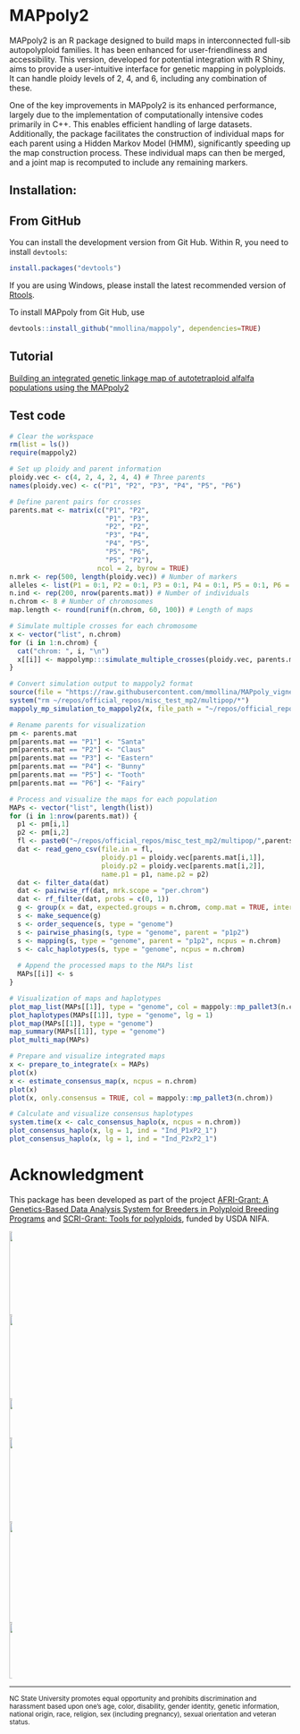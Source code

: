 # MAPpoly2

MAPpoly2 is an R package designed to build maps in interconnected full-sib autopolyploid families. It has been enhanced for user-friendliness and accessibility. This version, developed for potential integration with R Shiny, aims to provide a user-intuitive interface for genetic mapping in polyploids. It can handle ploidy levels of 2, 4, and 6, including any combination of these.

One of the key improvements in MAPpoly2 is its enhanced performance, largely due to the implementation of computationally intensive codes primarily in C++. This enables efficient handling of large datasets. Additionally, the package facilitates the construction of individual maps for each parent using a Hidden Markov Model (HMM), significantly speeding up the map construction process. These individual maps can then be merged, and a joint map is recomputed to include any remaining markers.

## Installation:

## From GitHub 

You can install the development version from Git Hub. Within R, you need to install `devtools`:

```R
install.packages("devtools")
```

If you are using Windows, please install the latest recommended version of [Rtools](https://cran.r-project.org/bin/windows/Rtools/).

To install MAPpoly from Git Hub, use

```R
devtools::install_github("mmollina/mappoly", dependencies=TRUE)
```


## Tutorial

[Building an integrated genetic linkage map of autotetraploid alfalfa populations using the MAPpoly2](https://rpubs.com/mmollin/tutorial_mappoly2)

## Test code

```R
# Clear the workspace
rm(list = ls())
require(mappoly2)

# Set up ploidy and parent information
ploidy.vec <- c(4, 2, 4, 2, 4, 4) # Three parents
names(ploidy.vec) <- c("P1", "P2", "P3", "P4", "P5", "P6")

# Define parent pairs for crosses
parents.mat <- matrix(c("P1", "P2", 
                        "P1", "P3", 
                        "P2", "P2", 
                        "P3", "P4", 
                        "P4", "P5", 
                        "P5", "P6", 
                        "P5", "P2"),
                      ncol = 2, byrow = TRUE)
n.mrk <- rep(500, length(ploidy.vec)) # Number of markers
alleles <- list(P1 = 0:1, P2 = 0:1, P3 = 0:1, P4 = 0:1, P5 = 0:1, P6 = 0:1) # Alleles
n.ind <- rep(200, nrow(parents.mat)) # Number of individuals
n.chrom <- 8 # Number of chromosomes
map.length <- round(runif(n.chrom, 60, 100)) # Length of maps

# Simulate multiple crosses for each chromosome
x <- vector("list", n.chrom)
for (i in 1:n.chrom) {
  cat("chrom: ", i, "\n")
  x[[i]] <- mappolymp:::simulate_multiple_crosses(ploidy.vec, parents.mat, n.ind, n.mrk, alleles, map.length[i])
}

# Convert simulation output to mappoly2 format
source(file = "https://raw.githubusercontent.com/mmollina/MAPpoly_vignettes/master/misc_scripts/mappoly_mp_simulation_to_mappoly2.R")
system("rm ~/repos/official_repos/misc_test_mp2/multipop/*")
mappoly_mp_simulation_to_mappoly2(x, file_path = "~/repos/official_repos/misc_test_mp2/multipop")

# Rename parents for visualization
pm <- parents.mat
pm[parents.mat == "P1"] <- "Santa"
pm[parents.mat == "P2"] <- "Claus"
pm[parents.mat == "P3"] <- "Eastern"
pm[parents.mat == "P4"] <- "Bunny"
pm[parents.mat == "P5"] <- "Tooth"
pm[parents.mat == "P6"] <- "Fairy"

# Process and visualize the maps for each population
MAPs <- vector("list", length(list))
for (i in 1:nrow(parents.mat)) {
  p1 <- pm[i,1]
  p2 <- pm[i,2]
  fl <- paste0("~/repos/official_repos/misc_test_mp2/multipop/",parents.mat[i,1],"x",parents.mat[i,2],".csv")
  dat <- read_geno_csv(file.in = fl,
                       ploidy.p1 = ploidy.vec[parents.mat[i,1]],
                       ploidy.p2 = ploidy.vec[parents.mat[i,2]],
                       name.p1 = p1, name.p2 = p2)
  dat <- filter_data(dat)
  dat <- pairwise_rf(dat, mrk.scope = "per.chrom")
  dat <- rf_filter(dat, probs = c(0, 1))
  g <- group(x = dat, expected.groups = n.chrom, comp.mat = TRUE, inter = FALSE)
  s <- make_sequence(g)
  s <- order_sequence(s, type = "genome")
  s <- pairwise_phasing(s, type = "genome", parent = "p1p2")
  s <- mapping(s, type = "genome", parent = "p1p2", ncpus = n.chrom)
  s <- calc_haplotypes(s, type = "genome", ncpus = n.chrom)
  
  # Append the processed maps to the MAPs list
  MAPs[[i]] <- s
}

# Visualization of maps and haplotypes
plot_map_list(MAPs[[1]], type = "genome", col = mappoly::mp_pallet3(n.chrom))
plot_haplotypes(MAPs[[1]], type = "genome", lg = 1)
plot_map(MAPs[[1]], type = "genome")
map_summary(MAPs[[1]], type = "genome")
plot_multi_map(MAPs)

# Prepare and visualize integrated maps
x <- prepare_to_integrate(x = MAPs)
plot(x)
x <- estimate_consensus_map(x, ncpus = n.chrom)
plot(x)
plot(x, only.consensus = TRUE, col = mappoly::mp_pallet3(n.chrom))

# Calculate and visualize consensus haplotypes
system.time(x <- calc_consensus_haplo(x, ncpus = n.chrom))
plot_consensus_haplo(x, lg = 1, ind = "Ind_P1xP2_1")
plot_consensus_haplo(x, lg = 1, ind = "Ind_P2xP2_1")
```

# Acknowledgment

This package has been developed as part of the project [AFRI-Grant: A Genetics-Based Data Analysis System for Breeders in Polyploid Breeding Programs](https://portal.nifa.usda.gov/web/crisprojectpages/1027948-a-genetics-based-data-analysis-system-for-breeders-in-polyploid-breeding-programs.html) and  [SCRI-Grant: Tools for polyploids](https://www.polyploids.org/), funded by USDA NIFA.

<div class="horizontalgap" style="width:5px">
    <a id="NCSU" href="https://www.ncsu.edu/"><img src="https://brand.ncsu.edu/assets/logos/ncstate-brick-2x2-red.png" width="150" alt=""/></a>
    <a id="BMGF" href="https://www.gatesfoundation.org/"><img src="https://fsm-alliance.org/wp-content/uploads/gates-logo-bda5cc0866e8e37eccab4ac502b916c1-copy.png" width="150" alt=""/></a>
    <a id="GT4SP" href="https://sweetpotatogenomics.cals.ncsu.edu/"><img src="http://www.sweetpotatoknowledge.org/wp-content/uploads/2016/02/GT4SP-logo-e1456736272456.png" width="70" alt=""/></a>
    <a id="sweetgains" href="https://cgspace.cgiar.org/handle/10568/106838"><img src="https://cipotato.org/wp-content/uploads/2020/06/SweetGains-sin-fondo-1-350x230.png" width="150" alt=""/></a>
    <a id="PolyploidTools" href="https://www.polyploids.org/"><img src="https://www.polyploids.org/sites/default/files/inline-images/Project%20Logo-transparent.png" width="180" alt=""/></a>    
     <a id="USDA-NIFA" href="https://portal.nifa.usda.gov/web/crisprojectpages/1027948-a-genetics-based-data-analysis-system-for-breeders-in-polyploid-breeding-programs.html"><img src="https://upload.wikimedia.org/wikipedia/commons/0/06/USDA_NIFA_Twitter_Logo.jpg" width="100" alt=""/></a>  
    <span class="stretch"></span>
</div>

---
<sub>NC State University promotes equal opportunity and prohibits discrimination and harassment based upon one’s age, color, disability, gender identity, genetic information, national origin, race, religion, sex (including pregnancy), sexual orientation and veteran status.</sub>



